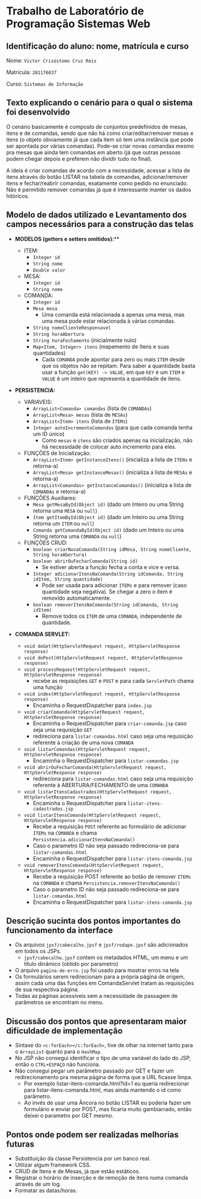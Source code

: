 # Trabalho de Laboratório de Programação Sistemas Web

## Identificação do aluno: nome, matrícula e curso
Nome: `Victor Crisóstomo Cruz Reis`

Matrícula: `201176037`

Curso: `Sistemas de Informação`

## Texto explicando o cenário para o qual o sistema foi desenvolvido

O cenário basicamente é composto de conjuntos predefinidos de mesas, itens e de comandas, sendo que não há como criar/editar/remover mesas e itens (o objeto obviamente já que cada item só tem uma instância que pode ser apontada por várias comandas). Pode-se criar novas comandas mesmo pra mesas que ainda tem comandas em aberto (já que outras pessoas podem chegar depois e preferem não dividir tudo no final).

A ideia é criar comandas de acordo com a necessidade, acessar a lista de itens através do botão LISTAR na tabela de comandas, adicionar/remover itens e fechar/reabrir comandas, exatamente como pedido no enunciado. Não é permitido remover comandas já que é interessante manter os dados hitóricos.

## Modelo de dados utilizado e Levantamento dos campos necessários para a construção das telas
* **MODELOS (getters e setters omitidos):****
    * ITEM: 
        * `Integer id`
        * `String nome`
        * `Double valor`
    * MESA: 
        * `Integer id`
        * `String nome`
    * COMANDA: 
        * `Integer id`
        * `Mesa mesa`
            * Uma comanda está relacionada a apenas uma mesa, mas uma mesa pode estar relacionada à várias comandas.
        * `String nomeClienteResponsavel`
        * `String horaAbertura`
        * `String horaFechamento` (inicialmente nulo)
        * `Map<Item, Integer> itens` (mapemento de Itens e suas quantidades)
            * Cada `COMANDA` pode apontar para zero ou mais `ITEM` desde que os objetos não se repitam. Para saber a quantidade basta usar a função `get(KEY) -> VALUE`, em que `KEY` é um `ITEM` e `VALUE` é um inteiro que representa a quantidade de itens.

* **PERSISTENCIA:**
    * VARIAVEIS:
        * `ArrayList<Comanda> comandas` (lista de `COMANDAs`)
        * `ArrayList<Mesa> mesas` (lista de `MESAs`)
        * `ArrayList<Item> itens` (lista de `ITEMs`)
        * `Integer autoIncrementoComandas` (para que cada comanda tenha um ID único)
            * Como `mesas` e `itens` são criados apenas na inicialização, não há necessidade de colocar auto incremento para eles.
    * FUNÇÕES de Inicialização:
        * `ArrayList<Item> getInstanceItens()` (inicializa a lista de `ITENs` e retorna-a)
        * `ArrayList<Mesa> getInstanceMesas()` (inicializa a lista de `MESAs` e retorna-a)
        * `ArrayList<Comandas> getInstanceComandas()` (inicializa a lista de `COMANDAs` e retorna-a)
    * FUNÇÕES Auxiliares:
        * `Mesa getMesaById(Object id)` (dado um Inteiro ou uma String retorna uma `MESA` ou `null`)
        * `Item getItemById(Object id)` (dado um Inteiro ou uma String retorna um `ITEM` ou `null`)
        * `Comanda getComandaById(Object id)` (dado um Inteiro ou uma String retorna uma `COMANDA` ou `null`)
    * FUNÇÕES CRUD:
        * `boolean criarNovaComanda(String idMesa, String nomeCliente, String horaAbertura)`
        * `boolean abrirOuFecharComanda(String id)`
            * Se estiver aberta a função fecha a conta e vice e versa.
        * `Integer adicionarItensNaComanda(String idComanda, String idItem, String quantidade)`
            * Pode ser usada para adicionar `ITEMs` e para remover (caso quantidade seja negativa). Se chegar a zero o item é removido automaticamente.
        * `boolean removerItensNaComanda(String idComanda, String idItem)`
            * Remove todos os `ITEM` de uma `COMANDA`, independente de quantidade.

* **COMANDA SERVLET:**
    * `void doGet(HttpServletRequest request, HttpServletResponse response)`
    * `void doPost(HttpServletRequest request, HttpServletResponse response)`
    * `void processRequest(HttpServletRequest request, HttpServletResponse response)`
        * recebe as requisições `GET` e `POST` e para cada `ServletPath` chama uma função
    * `void index(HttpServletRequest request, HttpServletResponse response)`
        * Encaminha o RequestDispatcher para `index.jsp`
    * `void criarComanda(HttpServletRequest request, HttpServletResponse response)`
        * Encaminha o RequestDispatcher para `criar-comanda.jsp` caso seja uma requisição `GET`
        * redireciona para `listar-comandas.html` caso seja uma requisição referente à criação de uma nova `COMANDA`
    * `void listarComandas(HttpServletRequest request, HttpServletResponse response)`
        * Encaminha o RequestDispatcher para `listar-comandas.jsp`
    * `void abrirOuFecharComanda(HttpServletRequest request, HttpServletResponse response)`
        * redireciona para `listar-comandas.html` caso seja uma requisição referente à ABERTURA/FECHAMENTO de uma `COMANDA`
    * `void listarItensCadastrados(HttpServletRequest request, HttpServletResponse response)`
        * Encaminha o RequestDispatcher para `listar-itens-cadastrados.jsp`
    * `void listarItensComanda(HttpServletRequest request, HttpServletResponse response)`
        * Recebe a requisição `POST` referente ao formulário de adicionar `ITEMs` na `COMANDA` e chama `Persistencia.adicionarItensNaComanda()`
        * Caso o parametro ID não seja passado redireciona-se para `listar-comandas.html`
        * Encaminha o RequestDispatcher para `listar-itens-comanda.jsp`
    * `void removerItensComanda(HttpServletRequest request, HttpServletResponse response)`
        * Recebe a requisição POST referente ao botão de remover `ITEMs` na `COMANDA` e chama `Persistencia.removerItensNaComanda()`
        * Caso o parametro ID não seja passado redireciona-se para `listar-comandas.html`
        * Encaminha o RequestDispatcher para `listar-itens-comanda.jsp`

## Descrição sucinta dos pontos importantes do funcionamento da interface
* Os arquivos `jpsf/cabecalho.jpsf` e `jpsf/rodape.jpsf` são adicionados em todos os JSPs.
    * `jpsf/cabecalho.jpsf` contem os metadados HTML, um menu e um título dinâmico (obtido por parametro)
* O arquivo `pagina-de-erro.jsp` foi usado para mostrar erros na tela
* Os formulários serem redirecionam para a própria página de origem, assim cada uma das funções em ComandaServlet tratam as requisições de sua respectiva página.
* Todas as páginas acessíveis sem a necessidade de passagem de parâmetros se encontram no menu.

## Discussão dos pontos que apresentaram maior dificuldade de implementação
* Sintaxe do `<c:forEach></c:forEach>`, tive de olhar na internet tanto para o `ArrayList` quanto para o `HashMap`.
* No JSP não consegui identificar o tipo de uma variável do lado do JSP, então o `CTRL+ESPAÇO` não funciona.
* Não consegui pegar um parâmetro passado por GET e fazer um redirecionamento pra mesma página de forma que a URL ficasse limpa.
    * Por exemplo listar-itens-comanda.html?id=1 eu queria redirecionar para listar-itens-comanda.html, mas ainda mantendo o id como parâmetro. 
    * Ao invés de usar uma Âncora no botão LISTAR eu poderia fazer um formulário e enviar por POST, mas ficaria muito gambiarrado, então deixei o parametro por GET mesmo.

## Pontos onde podem ser realizadas melhorias futuras
* Substituição da classe Persistencia por um banco real.
* Utilizar algum framework CSS.
* CRUD de Itens e de Mesas, já que estão estáticos.
* Registrar o horário de inserção e de remoção de itens numa comanda através de um log.
* Formatar as datas/horas.
